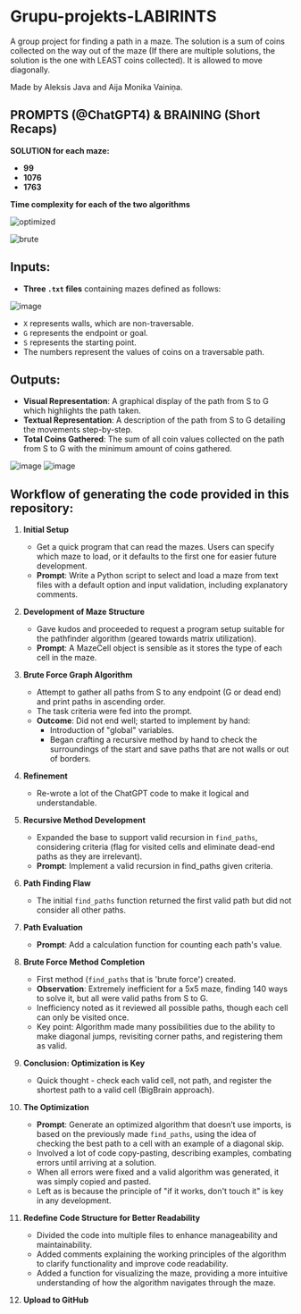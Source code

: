 # Grupu-projekts-LABIRINTS
A group project for finding a path in a maze. The solution is a sum of coins collected on the way out of the maze (If there are multiple solutions, the solution is the one with LEAST coins collected). It is allowed to move diagonally.

Made by Aleksis Java and Aija Monika Vainiņa.

## PROMPTS (@ChatGPT4) & BRAINING (Short Recaps)
**SOLUTION for each maze:**
- **99**
- **1076**
- **1763**

**Time complexity for each of the two algorithms**

![optimized](https://github.com/AijaMonika/Grupu-projekts-LABIRINTS/assets/72495103/efdf7666-18d4-401d-81d1-7ef8213cba6a)

![brute](https://github.com/AijaMonika/Grupu-projekts-LABIRINTS/assets/72495103/ac1d58ed-8257-4e0f-a50c-d15679709932)


## Inputs:
- **Three `.txt` files** containing mazes defined as follows:

![image](https://github.com/AijaMonika/Grupu-projekts-LABIRINTS/assets/72495103/737fbb6c-2640-4656-ad0a-4c65db29b054)

- `X` represents walls, which are non-traversable.
- `G` represents the endpoint or goal.
- `S` represents the starting point.
- The numbers represent the values of coins on a traversable path.

## Outputs:
- **Visual Representation**: A graphical display of the path from S to G which highlights the path taken.
- **Textual Representation**: A description of the path from S to G detailing the movements step-by-step.
- **Total Coins Gathered**: The sum of all coin values collected on the path from S to G with the minimum amount of coins gathered.

![image](https://github.com/AijaMonika/Grupu-projekts-LABIRINTS/assets/72495103/84f1584b-5ed9-404d-b471-971c43188b8b)
![image](https://github.com/AijaMonika/Grupu-projekts-LABIRINTS/assets/72495103/9707b39a-636b-4906-878f-c950f10aa8da)




## Workflow of generating the code provided in this repository:

1. **Initial Setup**
   - Get a quick program that can read the mazes. Users can specify which maze to load, or it defaults to the first one for easier future development.
   - **Prompt**: Write a Python script to select and load a maze from text files with a default option and input validation, including explanatory comments.

2. **Development of Maze Structure**
   - Gave kudos and proceeded to request a program setup suitable for the pathfinder algorithm (geared towards matrix utilization).
   - **Prompt**: A MazeCell object is sensible as it stores the type of each cell in the maze.

3. **Brute Force Graph Algorithm**
   - Attempt to gather all paths from S to any endpoint (G or dead end) and print paths in ascending order.
   - The task criteria were fed into the prompt.
   - **Outcome**: Did not end well; started to implement by hand:
     - Introduction of "global" variables.
     - Began crafting a recursive method by hand to check the surroundings of the start and save paths that are not walls or out of borders.

4. **Refinement**
   - Re-wrote a lot of the ChatGPT code to make it logical and understandable.

5. **Recursive Method Development**
   - Expanded the base to support valid recursion in `find_paths`, considering criteria (flag for visited cells and eliminate dead-end paths as they are irrelevant).
   - **Prompt**: Implement a valid recursion in find_paths given criteria.

6. **Path Finding Flaw**
   - The initial `find_paths` function returned the first valid path but did not consider all other paths.

7. **Path Evaluation**
   - **Prompt**: Add a calculation function for counting each path's value.

8. **Brute Force Method Completion**
   - First method (`find_paths` that is 'brute force') created.
   - **Observation**: Extremely inefficient for a 5x5 maze, finding 140 ways to solve it, but all were valid paths from S to G.
   - Inefficiency noted as it reviewed all possible paths, though each cell can only be visited once.
   - Key point: Algorithm made many possibilities due to the ability to make diagonal jumps, revisiting corner paths, and registering them as valid.

9. **Conclusion: Optimization is Key**
   - Quick thought - check each valid cell, not path, and register the shortest path to a valid cell (BigBrain approach).

10. **The Optimization**
    - **Prompt**: Generate an optimized algorithm that doesn’t use imports, is based on the previously made `find_paths`, using the idea of checking the best path to a cell with an example of a diagonal skip.
    - Involved a lot of code copy-pasting, describing examples, combating errors until arriving at a solution.
    - When all errors were fixed and a valid algorithm was generated, it was simply copied and pasted.
    - Left as is because the principle of "if it works, don't touch it" is key in any development.

11. **Redefine Code Structure for Better Readability**
    - Divided the code into multiple files to enhance manageability and maintainability.
    - Added comments explaining the working principles of the algorithm to clarify functionality and improve code readability.
    - Added a function for visualizing the maze, providing a more intuitive understanding of how the algorithm navigates through the maze.

12. **Upload to GitHub**
